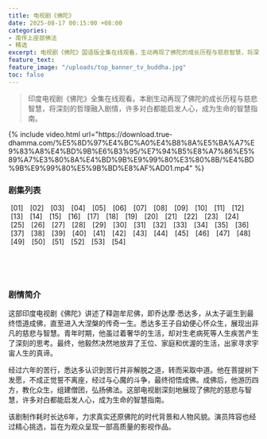 ```yaml
---
title: 电视剧《佛陀》
date: 2025-08-17 00:15:00 +08:00
categories:
- 南传上座部佛法
- 精选
excerpt: 电视剧《佛陀》国语版全集在线观看，生动再现了佛陀的成长历程与慈悲智慧，将深刻的哲理融入剧情，许多对白都能启发人心，成为生命的智慧指南。
feature_text: 
feature_image: "/uploads/top_banner_tv_buddha.jpg"
toc: false
---
```


> 印度电视剧《佛陀》全集在线观看。本剧生动再现了佛陀的成长历程与慈悲智慧，将深刻的哲理融入剧情，许多对白都能启发人心，成为生命的智慧指南。

<div id="video-player-container">
  {% include video.html url="https://download.true-dhamma.com/%E5%8D%97%E4%BC%A0%E4%B8%8A%E5%BA%A7%E9%83%A8%E4%BD%9B%E6%B3%95/%E7%94%B5%E8%A7%86%E5%89%A7%E3%80%8A%E4%BD%9B%E9%99%80%E3%80%8B/%E4%BD%9B%E9%99%80%E5%9B%BD%E8%AF%AD01.mp4" %}
</div>

### 剧集列表

<div class="episode-links">
  <a href="#" class="episode-link" data-episode="01">[01]</a>
  <a href="#" class="episode-link" data-episode="02">[02]</a>
  <a href="#" class="episode-link" data-episode="03">[03]</a>
  <a href="#" class="episode-link" data-episode="04">[04]</a>
  <a href="#" class="episode-link" data-episode="05">[05]</a>
  <a href="#" class="episode-link" data-episode="06">[06]</a>
  <a href="#" class="episode-link" data-episode="07">[07]</a>
  <a href="#" class="episode-link" data-episode="08">[08]</a>
  <a href="#" class="episode-link" data-episode="09">[09]</a>
  <a href="#" class="episode-link" data-episode="10">[10]</a>
  <a href="#" class="episode-link" data-episode="11">[11]</a>
  <a href="#" class="episode-link" data-episode="12">[12]</a>
  <a href="#" class="episode-link" data-episode="13">[13]</a>
  <a href="#" class="episode-link" data-episode="14">[14]</a>
  <a href="#" class="episode-link" data-episode="15">[15]</a>
  <a href="#" class="episode-link" data-episode="16">[16]</a>
  <a href="#" class="episode-link" data-episode="17">[17]</a>
  <a href="#" class="episode-link" data-episode="18">[18]</a>
  <a href="#" class="episode-link" data-episode="19">[19]</a>
  <a href="#" class="episode-link" data-episode="20">[20]</a>
  <a href="#" class="episode-link" data-episode="21">[21]</a>
  <a href="#" class="episode-link" data-episode="22">[22]</a>
  <a href="#" class="episode-link" data-episode="23">[23]</a>
  <a href="#" class="episode-link" data-episode="24">[24]</a>
  <a href="#" class="episode-link" data-episode="25">[25]</a>
  <a href="#" class="episode-link" data-episode="26">[26]</a>
  <a href="#" class="episode-link" data-episode="27">[27]</a>
  <a href="#" class="episode-link" data-episode="28">[28]</a>
  <a href="#" class="episode-link" data-episode="29">[29]</a>
  <a href="#" class="episode-link" data-episode="30">[30]</a>
  <a href="#" class="episode-link" data-episode="31">[31]</a>
  <a href="#" class="episode-link" data-episode="32">[32]</a>
  <a href="#" class="episode-link" data-episode="33">[33]</a>
  <a href="#" class="episode-link" data-episode="34">[34]</a>
  <a href="#" class="episode-link" data-episode="35">[35]</a>
  <a href="#" class="episode-link" data-episode="36">[36]</a>
  <a href="#" class="episode-link" data-episode="37">[37]</a>
  <a href="#" class="episode-link" data-episode="38">[38]</a>
  <a href="#" class="episode-link" data-episode="39">[39]</a>
  <a href="#" class="episode-link" data-episode="40">[40]</a>
  <a href="#" class="episode-link" data-episode="41">[41]</a>
  <a href="#" class="episode-link" data-episode="42">[42]</a>
  <a href="#" class="episode-link" data-episode="43">[43]</a>
  <a href="#" class="episode-link" data-episode="44">[44]</a>
  <a href="#" class="episode-link" data-episode="45">[45]</a>
  <a href="#" class="episode-link" data-episode="46">[46]</a>
  <a href="#" class="episode-link" data-episode="47">[47]</a>
  <a href="#" class="episode-link" data-episode="48">[48]</a>
  <a href="#" class="episode-link" data-episode="49">[49]</a>
  <a href="#" class="episode-link" data-episode="50">[50]</a>
  <a href="#" class="episode-link" data-episode="51">[51]</a>
  <a href="#" class="episode-link" data-episode="52">[52]</a>
  <a href="#" class="episode-link" data-episode="53">[53]</a>
  <a href="#" class="episode-link" data-episode="54">[54]</a>
</div>



<script>
  document.addEventListener("DOMContentLoaded", function() {
    const episodeLinks = document.querySelectorAll('.episode-link');
    const videoPlayerContainer = document.getElementById('video-player-container');
    const baseUrl = "https://download.true-dhamma.com/%E5%8D%97%E4%BC%A0%E4%B8%8A%E5%BA%A7%E9%83%A8%E4%BD%9B%E6%B3%95/%E7%94%B5%E8%A7%86%E5%89%A7%E3%80%8A%E4%BD%9B%E9%99%80%E3%80%8B/%E4%BD%9B%E9%99%80%E5%9B%BD%E8%AF%AD";

    episodeLinks.forEach(link => {
      link.addEventListener('click', function(event) {
        event.preventDefault();
        const episodeNumber = this.getAttribute('data-episode');
        const videoUrl = `${baseUrl}${episodeNumber}.mp4`;

        // 动态更新Jekyll include的url参数是不直接可行的
        // 因此，我们直接替换播放器HTML
        videoPlayerContainer.innerHTML = `
          <video controls="" width="100%" autoplay>
            <source src="${videoUrl}" type="video/mp4" />
            您的浏览器不支持 HTML5 video 标签。
          </video>
        `;
      });
    });
  });
</script>

&nbsp;

<style>
.episode-links a {
  margin: 0 5px;
  text-decoration: none;
}
</style>

&nbsp;

### 剧情简介

这部印度电视剧《佛陀》讲述了释迦牟尼佛，即乔达摩·悉达多，从太子诞生到最终悟道成佛，直至进入大涅槃的传奇一生。悉达多王子自幼便心怀众生，展现出非凡的慈悲与智慧。青年时期，他虽过着奢华的生活，却对生老病死等人生疾苦产生了深刻的思考。最终，他毅然决然地放弃了王位、家庭和优渥的生活，出家寻求宇宙人生的真谛。

经过六年的苦行，悉达多认识到苦行并非解脱之道，转而采取中道。他在菩提树下发愿，不成正觉誓不离座，经过与心魔的斗争，最终彻悟成佛。成佛后，他游历四方，教化众生，组建僧团，弘扬佛法。这部电视剧深刻地展现了佛陀的慈悲与智慧，许多对白都能启发人心，成为生命的智慧指南。

该剧制作耗时长达6年，力求真实还原佛陀的时代背景和人物风貌。演员阵容也经过精心挑选，旨在为观众呈现一部高质量的影视作品。